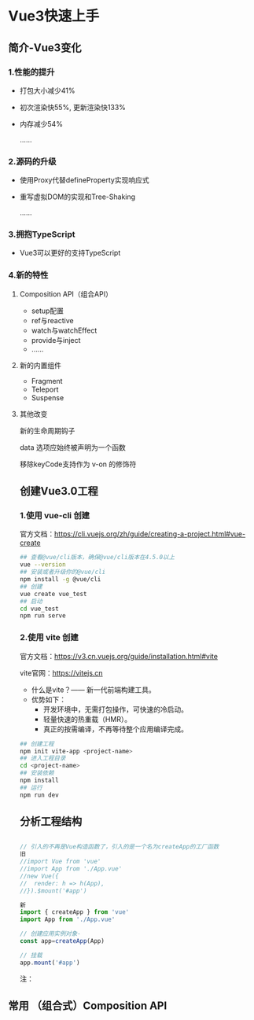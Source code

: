 # Vue3快速上手

## 简介-Vue3变化

### 1.性能的提升

- 打包大小减少41%

- 初次渲染快55%, 更新渲染快133%

- 内存减少54%

  ......

### 2.源码的升级

- 使用Proxy代替defineProperty实现响应式

- 重写虚拟DOM的实现和Tree-Shaking

  ......

### 3.拥抱TypeScript

- Vue3可以更好的支持TypeScript

### 4.新的特性

1. Composition API（组合API）

   - setup配置
   - ref与reactive
   - watch与watchEffect
   - provide与inject
   - ......

2. 新的内置组件

   - Fragment 
   - Teleport
   - Suspense

3. 其他改变

   新的生命周期钩子

   data 选项应始终被声明为一个函数

   移除keyCode支持作为 v-on 的修饰符

   

   ## 创建Vue3.0工程

   ### 1.使用 vue-cli 创建

   官方文档：https://cli.vuejs.org/zh/guide/creating-a-project.html#vue-create

   ```bash
   ## 查看@vue/cli版本，确保@vue/cli版本在4.5.0以上
   vue --version
   ## 安装或者升级你的@vue/cli
   npm install -g @vue/cli
   ## 创建
   vue create vue_test
   ## 启动
   cd vue_test
   npm run serve
   ```

   ### 2.使用 vite 创建

   官方文档：https://v3.cn.vuejs.org/guide/installation.html#vite

   vite官网：https://vitejs.cn

   - 什么是vite？—— 新一代前端构建工具。
   - 优势如下：
     - 开发环境中，无需打包操作，可快速的冷启动。
     - 轻量快速的热重载（HMR）。
     - 真正的按需编译，不再等待整个应用编译完成。

   ```bash
   ## 创建工程
   npm init vite-app <project-name>
   ## 进入工程目录
   cd <project-name>
   ## 安装依赖
   npm install
   ## 运行
   npm run dev
   ```

   ## 分析工程结构

   ```js
   
   // 引入的不再是Vue构造函数了，引入的是一个名为createApp的工厂函数
   旧
   //import Vue from 'vue'
   //import App from './App.vue'
   //new Vue({
   //  render: h => h(App),
   //}).$mount('#app')
   
   新
   import { createApp } from 'vue'
   import App from './App.vue'
   
   // 创建应用实例对象-
   const app=createApp(App)
   
   // 挂载
   app.mount('#app')
   ```

   注： <!-- Vue3组件中的模板结构可以没有根标签 -->

## 常用 （组合式）Composition API

